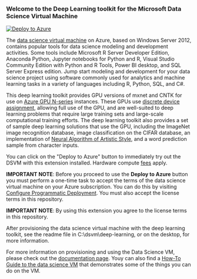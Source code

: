 ### Welcome to the Deep Learning toolkit for the Microsoft Data Science Virtual Machine

[![Deploy to Azure](http://azuredeploy.net/deploybutton.svg)](https://portal.azure.com/#create/Microsoft.Template/uri/https%3A%2F%2Fraw.githubusercontent.com%2FAzure%2FAzure-MachineLearning-DataScience%2Fmaster%2FData-Science-Virtual-Machine%2FWindows%2Fdeep-learning-extension%2Fazuredeploy.json)

The [data science virtual machine](https://azure.microsoft.com/en-us/marketplace/partners/microsoft-ads/standard-data-science-vm/) on Azure, based on Windows Server 2012, contains popular tools for data science modeling and development activities. Some tools include Microsoft R Server Developer Edition, Anaconda Python, Jupyter notebooks for Python and R, Visual Studio Community Edition with Python and R Tools, Power BI desktop, and SQL Server Express edition. Jump start modeling and development for your data science project using software commonly used for analytics and machine learning tasks in a variety of languages including R, Python, SQL, and C#.

This deep learning toolkit provides GPU versions of mxnet and CNTK for use on [Azure GPU N-series](https://azure.microsoft.com/en-us/blog/azure-n-series-preview-availability/) instances. These GPUs use [discrete device assignment](https://channel9.msdn.com/Shows/Azure-Friday/Leveraging-NVIDIA-GPUs-in-Azure), allowing full use of the GPU, and are well-suited to deep learning problems that require large training sets and large-scale computational training efforts. The deep learning toolkit also provides a set of sample deep learning solutions that use the GPU, including the ImageNet image recognition database, image classification on the CIFAR database, an implementation of [Neural Algorithm of Artistic Style](http://arxiv.org/abs/1508.06576), and a word prediction sample from character inputs.

You can click on the "Deploy to Azure" button to immediately try out the DSVM with this extension installed. Hardware compute [fees](https://azure.microsoft.com/en-us/marketplace/partners/microsoft-ads/standard-data-science-vm/) apply.

**IMPORTANT NOTE**: Before you proceed to use the **Deploy to Azure** button you must perform a one-time task to accept the terms of the data science virtual machine on your Azure subscription. You can do this by visiting [Configure Programmatic Deployment](https://ms.portal.azure.com/#blade/Microsoft_Azure_Marketplace/LegalTermsSkuProgrammaticAccessBlade/legalTermsSkuProgrammaticAccessData/%7B%22product%22%3A%7B%22publisherId%22%3A%22microsoft-ads%22%2C%22offerId%22%3A%22standard-data-science-vm%22%2C%22planId%22%3A%22standard-data-science-vm%22%7D%7D). You must also accept the license terms in this repository.

**IMPORTANT NOTE**: By using this extension you agree to the license terms in this repository.

After provisioning the data science virtual machine with the deep learning toolkit, see the readme file in C:\dsvm\deep-learning, or on the desktop, for more information.

For more information on provisioning and using the Data Science VM, please check out the [documentation page](https://azure.microsoft.com/documentation/articles/machine-learning-data-science-provision-vm/).
Youy can also find a [How-To Guide to the data science VM](https://azure.microsoft.com/documentation/articles/machine-learning-data-science-vm-do-ten-things/) that demonstrates some of the things you can do on the VM.
